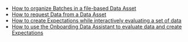 - [How to organize Batches in a file-based Data Asset](/docs/oss/guides/connecting_to_your_data/fluent/data_assets/how_to_organize_batches_in_a_file_based_data_asset)
- [How to request Data from a Data Asset](/docs/oss/guides/connecting_to_your_data/fluent/batch_requests/how_to_request_data_from_a_data_asset)
- [How to create Expectations while interactively evaluating a set of data](/docs/oss/guides/expectations/how_to_create_and_edit_expectations_with_instant_feedback_from_a_sample_batch_of_data)
- [How to use the Onboarding Data Assistant to evaluate data and create Expectations](/docs/oss/guides/expectations/data_assistants/how_to_create_an_expectation_suite_with_the_onboarding_data_assistant)